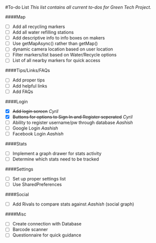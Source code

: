 #To-do List
*This list contains all current to-dos for Green Tech Project.*

####Map
- [ ] Add all recycling markers
- [ ] Add all water refilling stations
- [ ] Add descriptive info to info boxes on makers
- [ ] Use getMapAsync() rather than getMap()
- [ ] dynamic camera location based on user location
- [ ] Filter markers/list based on Water/Recycle options
- [ ] List of all nearby markers for quick access

####Tips/Links/FAQs
- [ ] Add proper tips
- [ ] Add helpful links
- [ ] Add FAQs

####Login
- [x] ~~Add login screen~~       *Cyril*
- [x] ~~Buttons for options to Sign In and Register seperated~~ *Cyril*
- [ ] Ability to register username/pw through database *Aashish*
- [ ] Google Login *Aashish*
- [ ] Facebook Login *Aashish*

####Stats
- [ ] Implement a graph drawer for stats activity
- [ ] Determine which stats need to be tracked

####Settings
- [ ] Set up proper settings list
- [ ] Use SharedPreferences

####Social
- [ ] Add Rivals to compare stats against *Aashish* (social graph)

####Misc
- [ ] Create connection with Database
- [ ] Barcode scanner
- [ ] Questionnaire for quick guidance

